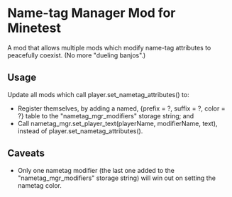 # Name-tag Manager Mod for Minetest
A mod that allows multiple mods which modify name-tag attributes to peacefully coexist. (No more "dueling banjos".)

## Usage
Update all mods which call player.set_nametag_attributes() to:
- Register themselves, by adding a named, {prefix = ?, suffix = ?, color = ?} table to the "nametag_mgr_modifiers" storage string; and
- Call nametag_mgr.set_player_text(playerName, modifierName, text), instead of player.set_nametag_attributes().

## Caveats
- Only one nametag modifier (the last one added to the "nametag_mgr_modifiers" storage string) will win out on setting the nametag color.
